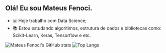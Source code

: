 ## Olá! Eu sou Mateus Fenoci.

- 📊​ Hoje trabalho com Data Science;
- ​📚​ Estou estudando algoritimos, estrutura de dados e bibliotecas como: Scikit-Learn, Keras, Tensorflow e etc.

![Mateus Fenoci's GitHub stats](https://github-readme-stats.vercel.app/api?username=MateusFenoci&hide=contribs,prs)
![Top Langs](https://github-readme-stats.vercel.app/api/top-langs/?username=MateusFenoci&layout=compact&hide=html,css,javascript,&layout=donut-vertical)

<div>
  <img height="180em"></img>
  <img height="180em"></img>
</div>
